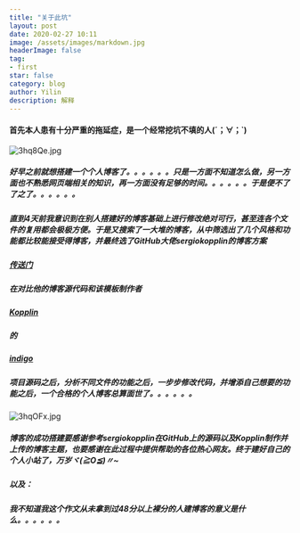 ```yaml
---
title: "关于此坑"
layout: post
date: 2020-02-27 10:11
image: /assets/images/markdown.jpg
headerImage: false
tag: 
- first
star: false
category: blog
author: Yilin
description: 解释
---
```

#### 首先本人患有十分严重的拖延症，是一个经常挖坑不填的人(´；∀；`)

![3hq8Qe.jpg](https://s2.ax1x.com/2020/03/03/3hq8Qe.jpg)

##### 好早之前就想搭建一个个人博客了。。。。。。只是一方面不知道怎么做，另一方面也不熟悉网页端相关的知识，再一方面没有足够的时间。。。。。。于是便不了了之了。。。。。。

##### 直到4天前我意识到在别人搭建好的博客基础上进行修改绝对可行，甚至连各个文件的复用都会极极方便。于是又搜索了一大堆的博客，从中筛选出了几个风格和功能都比较能接受得博客，并最终选了GitHub大佬sergiokopplin的博客方案

##### [传送门](https://github.com/sergiokopplin/indigo)

##### 在对比他的博客源代码和该模板制作者

##### [Kopplin](https://github.com/sergiokopplin)

##### 的

##### [indigo](https://github.com/sergiokopplin/indigo)

##### 项目源码之后，分析不同文件的功能之后，一步步修改代码，并增添自己想要的功能之后，一个合格的个人博客总算面世了。。。。。。

![3hqOFx.jpg](https://s2.ax1x.com/2020/03/03/3hqOFx.jpg)

##### 博客的成功搭建要感谢参考sergiokopplin在GitHub上的源码以及Kopplin制作并上传的博客主题，也要感谢在此过程中提供帮助的各位热心网友。终于建好自己的个人小站了，万岁ヾ(≧O≦)〃~

##### 以及：

##### 我不知道我这个作文从未拿到过48分以上裸分的人建博客的意义是什么。。。。。。